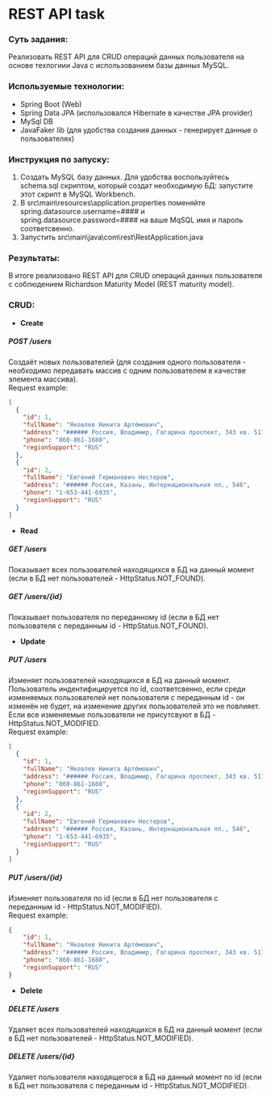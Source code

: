# REST API task

### **Суть задания:** ### 
Реализовать REST API для CRUD операций данных пользователя на основе техлогиии Java c использованием базы данных MySQL.

### **Используемые технологии:** ### 
* Spring Boot (Web)  
* Spring Data JPA (использовался Hibernate в качестве JPA provider)  
* MySql DB  
* JavaFaker lib (для удобства создания данных - генерирует данные о пользователях)  

### **Инструкция по запуску:** ###
1. Создать MySQL базу данных. Для удобства воспользуйтесь schema.sql скриптом, который создат необходимую БД: запустите этот скрипт в MySQL Workbench.
2. В src\main\resources\application.properties поменяйте spring.datasource.username=#### и spring.datasource.password=#### на ваше MqSQL имя и пароль соответсвенно.
3. Запустить src\main\java\com\rest\RestApplication.java

### **Результаты:** ### 
В итоге реализовано REST API для CRUD операций данных пользователя с соблюдением Richardson Maturity Model (REST maturity model).

### **CRUD:** ###  
+ **Create**  
##### POST /users #####
Создаёт новых пользователей (для создания одного пользователя - необходимо передавать массив с одним пользователем в качестве элемента массива).  
Request example:
```json
[
  {
    "id": 1,
    "fullName": "Яковлев Никита Артёмович",
    "address": "###### Россия, Владимир, Гагарина проспект, 343 кв. 517",
    "phone": "860-861-1680",
    "regionSupport": "RUS"
  },
  {
    "id": 2,
    "fullName": "Евгений Германович Нестеров",
    "address": "###### Россия, Казань, Интернациональная пл., 546",
    "phone": "1-653-441-6935",
    "regionSupport": "RUS"
  }
]
```
 
+ **Read**  
##### GET /users #####
Показывает всех пользователей находящихся в БД на данный момент (если в БД нет пользователей - HttpStatus.NOT_FOUND).
##### GET /users/{id} #####
Показывает пользователя по переданному id (если в БД нет пользователя с переданным id - HttpStatus.NOT_FOUND).

+ **Update**  
##### PUT /users #####
Изменяет пользователей находящихся в БД на данный момент. Пользователь индентифицируется по id, соответсвенно, если среди изменяемых пользователей нет пользователя с переданным id - он изменён не будет, на изменение других пользователей это не повлияет. Если все изменяемые пользователи не присутсвуют в БД - HttpStatus.NOT_MODIFIED.  
Request example:
```json
[
  {
    "id": 1,
    "fullName": "Яковлев Никита Артёмович",
    "address": "###### Россия, Владимир, Гагарина проспект, 343 кв. 517",
    "phone": "860-861-1680",
    "regionSupport": "RUS"
  },
  {
    "id": 2,
    "fullName": "Евгений Германович Нестеров",
    "address": "###### Россия, Казань, Интернациональная пл., 546",
    "phone": "1-653-441-6935",
    "regionSupport": "RUS"
  }
]
```
##### PUT /users/{id} #####
Изменяет пользователя по id (если в БД нет пользователя с переданным id - HttpStatus.NOT_MODIFIED).  
Request example:
```json
{
    "id": 1,
    "fullName": "Яковлев Никита Артёмович",
    "address": "###### Россия, Владимир, Гагарина проспект, 343 кв. 517",
    "phone": "860-861-1680",
    "regionSupport": "RUS"
}
```

+ **Delete**
##### DELETE /users #####
Удаляет всех пользователей находящихся в БД на данный момент (если в БД нет пользователей - HttpStatus.NOT_MODIFIED).  
##### DELETE /users/{id} #####
Удаляет пользователя находящегося в БД на данный момент по id (если в БД нет пользователя с переданным id - HttpStatus.NOT_MODIFIED).
